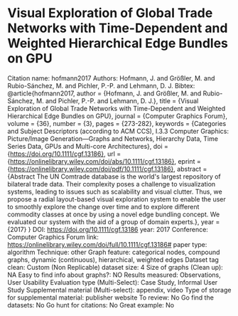 # Visual Exploration of Global Trade Networks with Time-Dependent and Weighted Hierarchical Edge Bundles on GPU

Citation name: hofmann2017
Authors: Hofmann, J. and Größler, M. and Rubio-Sánchez, M. and Pichler, P.-P. and Lehmann, D. J.
Bibtex: @article{hofmann2017,
author = {Hofmann, J. and Größler, M. and Rubio-Sánchez, M. and Pichler, P.-P. and Lehmann, D. J.},
title = {Visual Exploration of Global Trade Networks with Time-Dependent and Weighted Hierarchical Edge Bundles on GPU},
journal = {Computer Graphics Forum},
volume = {36},
number = {3},
pages = {273-282},
keywords = {Categories and Subject Descriptors (according to ACM CCS), I.3.3 Computer Graphics: Picture/Image Generation—Graphs and Networks, Hierarchy Data, Time Series Data, GPUs and Multi-core Architectures},
doi = {https://doi.org/10.1111/cgf.13186},
url = {https://onlinelibrary.wiley.com/doi/abs/10.1111/cgf.13186},
eprint = {https://onlinelibrary.wiley.com/doi/pdf/10.1111/cgf.13186},
abstract = {Abstract The UN Comtrade database is the world's largest repository of bilateral trade data. Their complexity poses a challenge to visualization systems, leading to issues such as scalability and visual clutter. Thus, we propose a radial layout-based visual exploration system to enable the user to smoothly explore the change over time and to explore different commodity classes at once by using a novel edge bundling concept. We evaluated our system with the aid of a group of domain experts.},
year = {2017}
}
DOI: https://doi.org/10.1111/cgf.13186
year: 2017
Conference: Computer Graphics Forum
link: https://onlinelibrary.wiley.com/doi/full/10.1111/cgf.13186#
paper type: algorithm
Technique: other
Graph feature: categorical nodes, compound graphs, dynamic (continuous), hierarchical, weighted edges
Dataset tag clean: Custom (Non Replicable)
dataset size: 4
Size of graphs (Clean up): NA
Easy to find info about graphs?: NO
Results measured: Observations, User Usability
Evaluation type (Multi-Select): Case Study, Informal User Study
Supplemental material (Multi-select): appendix, video
Type of storage for supplemental material: publisher website
To review: No
Go find the datasets: No
Go hunt for citations: No
Great example: No